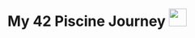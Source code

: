 <h1 align="center"><b>My 42 Piscine Journey </b><img src="https://loginportal.funnyjunk.com/gifs/Me+making+the+first+draft+of+any+paper_fa60b4_4104004.gif" width="35"></h1>
